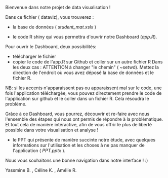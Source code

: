 Bienvenue dans notre projet de data visualisation !

Dans ce fichier ( dataviz), vous trouverez : 

- la base de données ( *student_mat.xslx* )

- le code R shiny qui vous permettra d'ouvrir notre Dashboard (*app.R*).

Pour ouvrir le Dashboard, deux possibilités:
  * télécharger le fichier
  * copier le code de l'app.R sur Github et coller sur un autre fichier R
Dans les deux cas : ATTENTION à changer "le chemin" ( ~setwd). Mettez la direction de l'endroit où vous avez déposé la base de données et le fichier R.

NB: si les accents n'apparaissent pas ou apparaissent mal sur le code, une fois l'application téléchargée, vous pouvez directement prendre le code de l'application sur github et le coller dans un fichier R. Cela résoudra le problème.

Grâce à ce Dashboard, vous pourrez, découvrir et re-faire avec nous l'ensemble des étapes qui nous ont permis de répondre à la problématique.  
Et tout cela de manière intéractive, afin de vous offrir le plus de liberté possible dans votre visualisation et analyse !

- le PPT qui présente de manière succinte notre étude, avec quelques informations sur l'utilisation et les choses à ne pas manquer de l'application ( *PPT.pptx* ).


Nous vous souhaitons une bonne navigation dans notre interface ! :) 


Yassmine B. , Céline K. , Amélie R.
